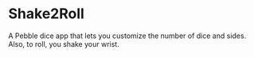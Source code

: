 # Shake2Roll
A Pebble dice app that lets you customize the number of dice and sides. Also, to roll, you shake your wrist.
